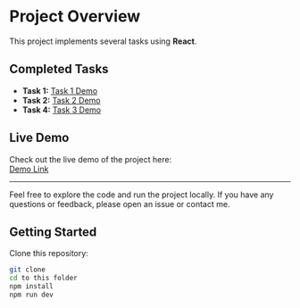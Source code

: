 # Project Overview

This project implements several tasks using **React**.

## Completed Tasks

- **Task 1:** [Task 1 Demo](https://frontend-assignment-henna-pi.vercel.app/task1)
- **Task 2:** [Task 2 Demo](https://frontend-assignment-henna-pi.vercel.app/task2)
- **Task 4:** [Task 3 Demo](https://frontend-assignment-henna-pi.vercel.app/task4)


## Live Demo

Check out the live demo of the project here:  
[Demo Link](https://frontend-assignment-henna-pi.vercel.app/)

---

Feel free to explore the code and run the project locally. If you have any questions or feedback, please open an issue or contact me.

## Getting Started

Clone this repository:

```bash
git clone
cd to this folder
npm install
npm run dev
